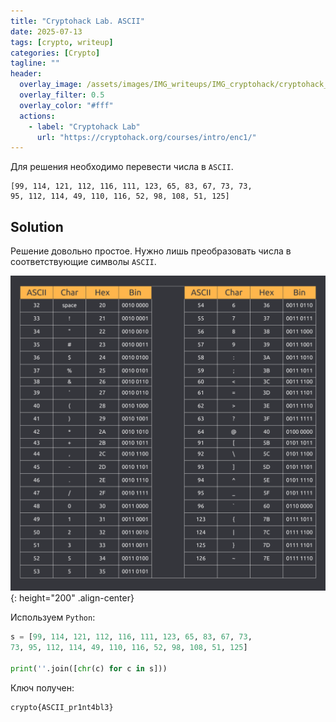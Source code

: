 ```yaml
---
title: "Cryptohack Lab. ASCII"
date: 2025-07-13
tags: [crypto, writeup]  
categories: [Crypto]
tagline: ""
header:
  overlay_image: /assets/images/IMG_writeups/IMG_cryptohack/cryptohack_logo.webp
  overlay_filter: 0.5 
  overlay_color: "#fff"
  actions:
    - label: "Сryptohack Lab"
      url: "https://cryptohack.org/courses/intro/enc1/"
---
```


Для решения необходимо перевести числа в `ASCII`.

```
[99, 114, 121, 112, 116, 111, 123, 65, 83, 67, 73, 73, 
95, 112, 114, 49, 110, 116, 52, 98, 108, 51, 125]
```

## Solution

Решение довольно простое. Нужно лишь преобразовать числа в соответствующие символы `ASCII`. 

![IMG](/assets/images/IMG_writeups/IMG_cryptohack/IMG_ascii/1.png){: height="200" .align-center}

Используем `Python`:

```python
s = [99, 114, 121, 112, 116, 111, 123, 65, 83, 67, 73, 
73, 95, 112, 114, 49, 110, 116, 52, 98, 108, 51, 125]

print(''.join([chr(c) for c in s]))
```

Ключ получен:

```
crypto{ASCII_pr1nt4bl3}
```
